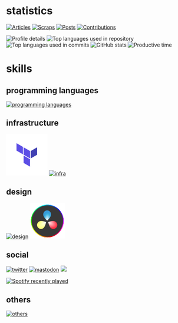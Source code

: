 # statistics
[![Articles](https://badgen.org/img/zenn/honahuku/articles?style=flat)](https://zenn.dev/honahuku)
[![Scraps](https://badgen.org/img/zenn/honahuku/scraps?style=flat)](https://zenn.dev/honahuku?tab=scraps)
[![Posts](https://qiita-badge.apiapi.app/s/honahuku/posts.svg)](https://qiita.com/honahuku)
[![Contributions](https://qiita-badge.apiapi.app/s/honahuku/contributions.svg)](https://qiita.com/honahuku)

<!-- [![misskey](https://badgen.net/badge/misskey/:status/cyan)](https://qiita.com/honahuku) -->

<img
  src="https://github-profile-summary-cards.vercel.app/api/cards/profile-details?username=Honahuku&theme=solarized"
  alt="Profile details"
  width="800"
/>
<img
  src="http://github-profile-summary-cards.vercel.app/api/cards/repos-per-language?username=honahuku&theme=solarized&exclude=html"
  alt="Top languages used in repository"
  width="398"
/>
<img
  src="http://github-profile-summary-cards.vercel.app/api/cards/most-commit-language?username=honahuku&theme=solarized&exclude=html"
  alt="Top languages used in commits"
  width="398"
/>
<img
  src="http://github-profile-summary-cards.vercel.app/api/cards/stats?username=honahuku&theme=solarized"
  alt="GitHub stats"
  width="398"
/>
<img
  src="http://github-profile-summary-cards.vercel.app/api/cards/productive-time?username=honahuku&theme=solarized&utcOffset=9"
  alt="Productive time"
  width="398"
/>

# skills
## programming languages
[![programming languages](https://skillicons.dev/icons?i=bash,python,nodejs,js,ts,go)](https://skillicons.dev)

## infrastructure
[![design](logos/terraform.svg)]()
[![infra](https://skillicons.dev/icons?i=kubernetes,gcp,cloudflare,ansible,sentry)](https://skillicons.dev)

## design
[![design](https://skillicons.dev/icons?i=figma)](https://skillicons.dev)
[![design](logos/DaVinci_Resolve_17_logo.svg)]()

## social
[![twitter](https://skillicons.dev/icons?i=twitter)](https://twitter.com/honahuku)
[![mastodon](https://skillicons.dev/icons?i=mastodon)](https://mstdn.poyo.me/@honahuku)
<a href="https://honahuku.booth.pm/"><img src="https://asset.booth.pm/static-images/banner/200x40_03.png"></a>


[![Spotify recently played](https://spotify-recently-played-readme.vercel.app/api?user=f4qvq7q2ub0skmo03jqw5epkz&unique={true|1|on|yes}&count=5)](https://open.spotify.com/user/f4qvq7q2ub0skmo03jqw5epkz)

## others
[![others](https://skillicons.dev/icons?i=gitlab,raspberrypi,vscode)](https://skillicons.dev)  

